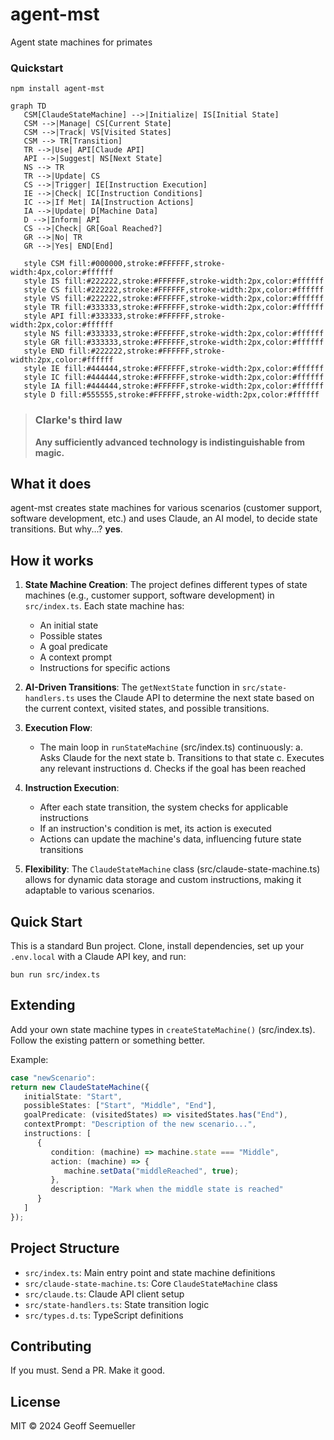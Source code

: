 # agent-mst

Agent state machines for primates

### Quickstart
```shell
npm install agent-mst
```

```mermaid
graph TD
   CSM[ClaudeStateMachine] -->|Initialize| IS[Initial State]
   CSM -->|Manage| CS[Current State]
   CSM -->|Track| VS[Visited States]
   CSM --> TR[Transition]
   TR -->|Use| API[Claude API]
   API -->|Suggest| NS[Next State]
   NS --> TR
   TR -->|Update| CS
   CS -->|Trigger| IE[Instruction Execution]
   IE -->|Check| IC[Instruction Conditions]
   IC -->|If Met| IA[Instruction Actions]
   IA -->|Update| D[Machine Data]
   D -->|Inform| API
   CS -->|Check| GR[Goal Reached?]
   GR -->|No| TR
   GR -->|Yes| END[End]

   style CSM fill:#000000,stroke:#FFFFFF,stroke-width:4px,color:#ffffff
   style IS fill:#222222,stroke:#FFFFFF,stroke-width:2px,color:#ffffff
   style CS fill:#222222,stroke:#FFFFFF,stroke-width:2px,color:#ffffff
   style VS fill:#222222,stroke:#FFFFFF,stroke-width:2px,color:#ffffff
   style TR fill:#333333,stroke:#FFFFFF,stroke-width:2px,color:#ffffff
   style API fill:#333333,stroke:#FFFFFF,stroke-width:2px,color:#ffffff
   style NS fill:#333333,stroke:#FFFFFF,stroke-width:2px,color:#ffffff
   style GR fill:#333333,stroke:#FFFFFF,stroke-width:2px,color:#ffffff
   style END fill:#222222,stroke:#FFFFFF,stroke-width:2px,color:#ffffff
   style IE fill:#444444,stroke:#FFFFFF,stroke-width:2px,color:#ffffff
   style IC fill:#444444,stroke:#FFFFFF,stroke-width:2px,color:#ffffff
   style IA fill:#444444,stroke:#FFFFFF,stroke-width:2px,color:#ffffff
   style D fill:#555555,stroke:#FFFFFF,stroke-width:2px,color:#ffffff
```

> ### Clarke's third law
> **Any sufficiently advanced technology is indistinguishable from magic.**

## What it does

agent-mst creates state machines for various scenarios (customer support, software development, etc.) and uses Claude, an AI model, to decide state transitions. But why...? **yes**.

## How it works

1. **State Machine Creation**: The project defines different types of state machines (e.g., customer support, software development) in `src/index.ts`. Each state machine has:
   - An initial state
   - Possible states
   - A goal predicate
   - A context prompt
   - Instructions for specific actions

2. **AI-Driven Transitions**: The `getNextState` function in `src/state-handlers.ts` uses the Claude API to determine the next state based on the current context, visited states, and possible transitions.

3. **Execution Flow**:
   - The main loop in `runStateMachine` (src/index.ts) continuously:
     a. Asks Claude for the next state
     b. Transitions to that state
     c. Executes any relevant instructions
     d. Checks if the goal has been reached

4. **Instruction Execution**:
   - After each state transition, the system checks for applicable instructions
   - If an instruction's condition is met, its action is executed
   - Actions can update the machine's data, influencing future state transitions

5. **Flexibility**: The `ClaudeStateMachine` class (src/claude-state-machine.ts) allows for dynamic data storage and custom instructions, making it adaptable to various scenarios.

## Quick Start

This is a standard Bun project. Clone, install dependencies, set up your `.env.local` with a Claude API key, and run:

```
bun run src/index.ts
```

## Extending

Add your own state machine types in `createStateMachine()` (src/index.ts). Follow the existing pattern or something better.

Example:

```typescript
case "newScenario":
return new ClaudeStateMachine({
   initialState: "Start",
   possibleStates: ["Start", "Middle", "End"],
   goalPredicate: (visitedStates) => visitedStates.has("End"),
   contextPrompt: "Description of the new scenario...",
   instructions: [
      {
         condition: (machine) => machine.state === "Middle",
         action: (machine) => {
            machine.setData("middleReached", true);
         },
         description: "Mark when the middle state is reached"
      }
   ]
});
```

## Project Structure

- `src/index.ts`: Main entry point and state machine definitions
- `src/claude-state-machine.ts`: Core `ClaudeStateMachine` class
- `src/claude.ts`: Claude API client setup
- `src/state-handlers.ts`: State transition logic
- `src/types.d.ts`: TypeScript definitions

## Contributing

If you must. Send a PR. Make it good.

## License

MIT © 2024 Geoff Seemueller